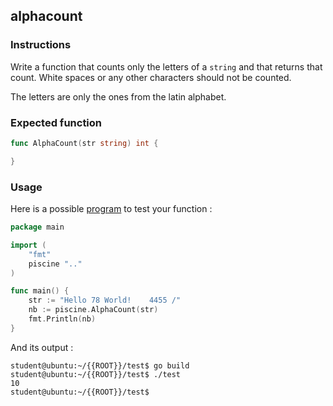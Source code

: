 ## alphacount

### Instructions

Write a function that counts only the letters of a `string` and that returns that count.
White spaces or any other characters should not be counted.

The letters are only the ones from the latin alphabet.

### Expected function

```go
func AlphaCount(str string) int {

}
```

### Usage

Here is a possible [program](TODO-LINK) to test your function :

```go
package main

import (
	"fmt"
	piscine ".."
)

func main() {
	str := "Hello 78 World!    4455 /"
	nb := piscine.AlphaCount(str)
	fmt.Println(nb)
}
```

And its output :

```console
student@ubuntu:~/{{ROOT}}/test$ go build
student@ubuntu:~/{{ROOT}}/test$ ./test
10
student@ubuntu:~/{{ROOT}}/test$
```
